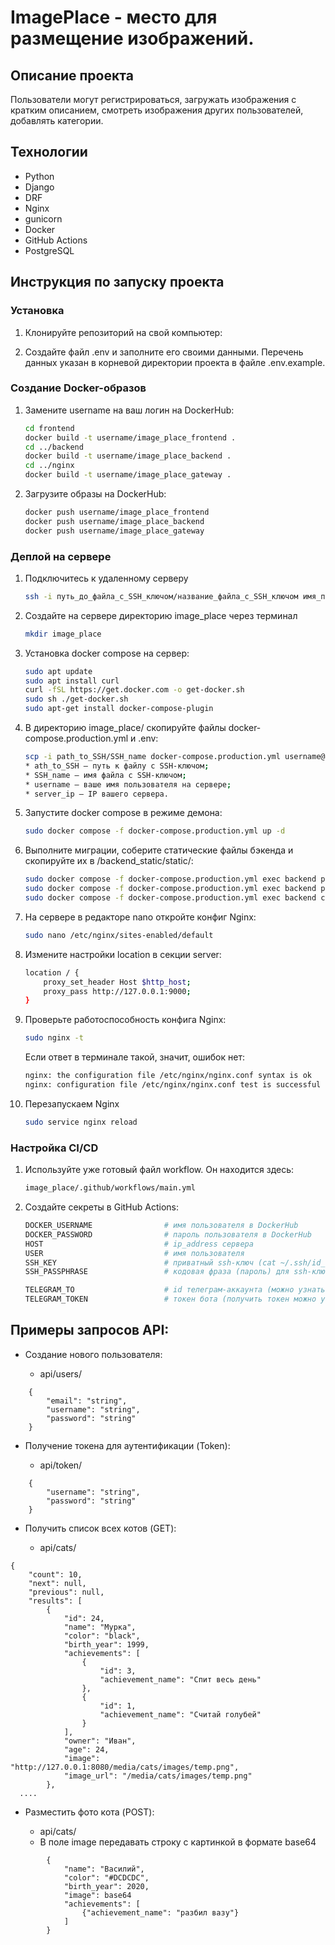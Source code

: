 # ImagePlace - место для размещение изображений.

## Описание проекта
Пользователи могут регистрироваться, загружать изображения с кратким описанием, смотреть изображения других пользователей, добавлять категории. 

## Технологии

 - Python
 - Django
 - DRF
 - Nginx
 - gunicorn
 - Docker
 - GitHub Actions
 - PostgreSQL


## Инструкция по запуску проекта

### Установка 

1. Клонируйте репозиторий на свой компьютер:

2. Создайте файл .env и заполните его своими данными. Перечень данных указан в корневой директории проекта в файле .env.example.


### Создание Docker-образов

1.  Замените username на ваш логин на DockerHub:

    ```bash
    cd frontend
    docker build -t username/image_place_frontend .
    cd ../backend
    docker build -t username/image_place_backend .
    cd ../nginx
    docker build -t username/image_place_gateway . 
    ```

2. Загрузите образы на DockerHub:

    ```bash
    docker push username/image_place_frontend
    docker push username/image_place_backend
    docker push username/image_place_gateway
    ```

### Деплой на сервере

1. Подключитесь к удаленному серверу

    ```bash
    ssh -i путь_до_файла_с_SSH_ключом/название_файла_с_SSH_ключом имя_пользователя@ip_адрес_сервера 
    ```

2. Создайте на сервере директорию image_place через терминал

    ```bash
    mkdir image_place
    ```

3. Установка docker compose на сервер:

    ```bash
    sudo apt update
    sudo apt install curl
    curl -fSL https://get.docker.com -o get-docker.sh
    sudo sh ./get-docker.sh
    sudo apt-get install docker-compose-plugin
    ```

4. В директорию image_place/ скопируйте файлы docker-compose.production.yml и .env:

    ```bash
    scp -i path_to_SSH/SSH_name docker-compose.production.yml username@server_ip:/home/username/image_place/docker-compose.production.yml
    * ath_to_SSH — путь к файлу с SSH-ключом;
    * SSH_name — имя файла с SSH-ключом;
    * username — ваше имя пользователя на сервере;
    * server_ip — IP вашего сервера.
    ```

5. Запустите docker compose в режиме демона:

    ```bash
    sudo docker compose -f docker-compose.production.yml up -d
    ```

6. Выполните миграции, соберите статические файлы бэкенда и скопируйте их в /backend_static/static/:

    ```bash
    sudo docker compose -f docker-compose.production.yml exec backend python manage.py migrate
    sudo docker compose -f docker-compose.production.yml exec backend python manage.py collectstatic
    sudo docker compose -f docker-compose.production.yml exec backend cp -r /app/collected_static/. /backend_static/static/
    ```

7. На сервере в редакторе nano откройте конфиг Nginx:

    ```bash
    sudo nano /etc/nginx/sites-enabled/default
    ```

8. Измените настройки location в секции server:

    ```bash
    location / {
        proxy_set_header Host $http_host;
        proxy_pass http://127.0.0.1:9000;
    }
    ```

9. Проверьте работоспособность конфига Nginx:

    ```bash
    sudo nginx -t
    ```
    Если ответ в терминале такой, значит, ошибок нет:
    ```bash
    nginx: the configuration file /etc/nginx/nginx.conf syntax is ok
    nginx: configuration file /etc/nginx/nginx.conf test is successful
    ```

10. Перезапускаем Nginx
    ```bash
    sudo service nginx reload
    ```

### Настройка CI/CD

1. Используйте уже готовый файл workflow. Он находится здесь:

    ```bash
    image_place/.github/workflows/main.yml
    ```

2. Создайте секреты в GitHub Actions:

    ```bash
    DOCKER_USERNAME                # имя пользователя в DockerHub
    DOCKER_PASSWORD                # пароль пользователя в DockerHub
    HOST                           # ip_address сервера
    USER                           # имя пользователя
    SSH_KEY                        # приватный ssh-ключ (cat ~/.ssh/id_rsa)
    SSH_PASSPHRASE                 # кодовая фраза (пароль) для ssh-ключа

    TELEGRAM_TO                    # id телеграм-аккаунта (можно узнать у @userinfobot, команда /start)
    TELEGRAM_TOKEN                 # токен бота (получить токен можно у @BotFather, /token, имя бота)
    ```


## Примеры запросов API:
* Создание нового пользователя:
  
  - api/users/
```
    {
        "email": "string",
        "username": "string",
        "password": "string"
    }

``` 
* Получение токена для аутентификации (Token): 

  - api/token/
```
    {
        "username": "string",
        "password": "string"
    }

``` 
* Получить список всех котов (GET): 

  - api/сats/

```
{
    "count": 10,
    "next": null,
    "previous": null,
    "results": [
        {
            "id": 24,
            "name": "Мурка",
            "color": "black",
            "birth_year": 1999,
            "achievements": [
                {
                    "id": 3,
                    "achievement_name": "Спит весь день"
                },
                {
                    "id": 1,
                    "achievement_name": "Считай голубей"
                }
            ],
            "owner": "Иван",
            "age": 24,
            "image": "http://127.0.0.1:8080/media/cats/images/temp.png",
            "image_url": "/media/cats/images/temp.png"
        },
  ....

```
* Разместить фото кота (POST): 

  - api/cats/
  - В поле image передавать строку с картинкой в формате base64 

```
        {
            "name": "Василий",
            "color": "#DCDCDC",
            "birth_year": 2020,
            "image": base64
            "achievements": [
                {"achievement_name": "разбил вазу"}
            ]
        }   

```
